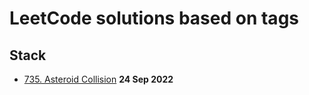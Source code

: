 # LeetCode solutions based on tags

## Stack

- [735. Asteroid Collision](medium/735_AsteroidCollision.md) **24 Sep 2022**
